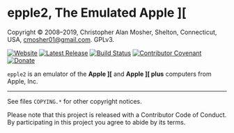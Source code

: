 # epple2, The Emulated Apple ][

Copyright © 2008–2019, Christopher Alan Mosher, Shelton, Connecticut, USA, <cmosher01@gmail.com>. GPLv3.

[![Website](https://img.shields.io/website/https/cmosher01.github.io/Epple-II.svg)](https://cmosher01.github.io/Epple-II)
[![Latest Release](https://img.shields.io/github/release/cmosher01/Epple-II.svg)](https://github.com/cmosher01/Epple-II/releases/latest)
[![Build Status](https://travis-ci.com/cmosher01/Epple-II.svg?branch=master)](https://travis-ci.com/cmosher01/Epple-II)
[![Contributor Covenant](https://img.shields.io/badge/Contributor%20Covenant-v1.4%20adopted-ff69b4.svg)](./code-of-conduct.md)
[![Donate](https://img.shields.io/badge/Donate-PayPal-green.svg)](https://www.paypal.com/cgi-bin/webscr?cmd=_s-xclick&hosted_button_id=CVSSQ2BWDCKQ2)

`epple2` is an emulator of the **Apple ][** and **Apple ][ plus**
computers from Apple, Inc.

---

See files `COPYING.*` for other copyright notices.

Please note that this project is released with a Contributor
Code of Conduct. By participating in this project you agree
to abide by its terms.
